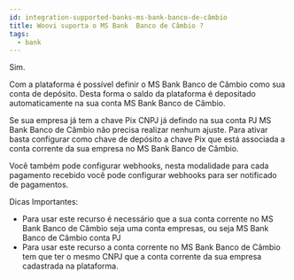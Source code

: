 ```yaml
---
id: integration-supported-banks-ms-bank-banco-de-câmbio
title: Woovi suporta o MS Bank  Banco de Câmbio ?
tags:
  - bank
---
```


Sim.

Com a plataforma é possível definir o MS Bank  Banco de Câmbio como sua conta de depósito. Desta forma o saldo da plataforma é depositado automaticamente na sua conta MS Bank  Banco de Câmbio.

Se sua empresa já tem a chave Pix CNPJ já defindo na sua conta PJ MS Bank  Banco de Câmbio não precisa realizar nenhum ajuste. Para ativar basta configurar como chave de depósito a chave Pix que está associada a conta corrente da sua empresa no MS Bank  Banco de Câmbio.

Você também pode configurar webhooks, nesta modalidade para cada pagamento recebido você pode configurar webhooks para ser notificado de pagamentos.

Dicas Importantes:

- Para usar este recurso é necessário que a sua conta corrente no MS Bank  Banco de Câmbio seja uma conta empresas, ou seja MS Bank  Banco de Câmbio conta PJ
- Para usar este recurso a conta corrente no MS Bank  Banco de Câmbio tem que ter o mesmo CNPJ que a conta corrente da sua empresa cadastrada na plataforma.
